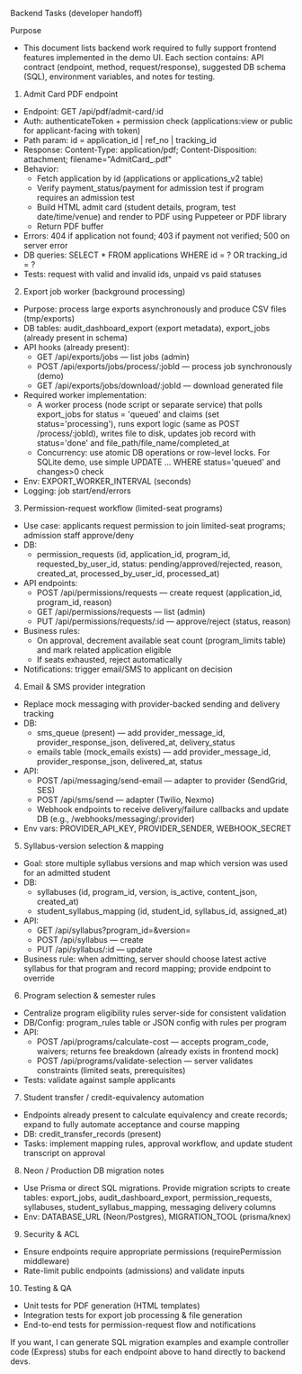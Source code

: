 Backend Tasks (developer handoff)

Purpose

- This document lists backend work required to fully support frontend features implemented in the demo UI. Each section contains: API contract (endpoint, method, request/response), suggested DB schema (SQL), environment variables, and notes for testing.

1. Admit Card PDF endpoint

- Endpoint: GET /api/pdf/admit-card/:id
- Auth: authenticateToken + permission check (applications:view or public for applicant-facing with token)
- Path param: id = application_id | ref_no | tracking_id
- Response: Content-Type: application/pdf; Content-Disposition: attachment; filename="AdmitCard\_<id>.pdf"
- Behavior:
  - Fetch application by id (applications or applications_v2 table)
  - Verify payment_status/payment for admission test if program requires an admission test
  - Build HTML admit card (student details, program, test date/time/venue) and render to PDF using Puppeteer or PDF library
  - Return PDF buffer
- Errors: 404 if application not found; 403 if payment not verified; 500 on server error
- DB queries: SELECT \* FROM applications WHERE id = ? OR tracking_id = ?
- Tests: request with valid and invalid ids, unpaid vs paid statuses

2. Export job worker (background processing)

- Purpose: process large exports asynchronously and produce CSV files (tmp/exports)
- DB tables: audit_dashboard_export (export metadata), export_jobs (already present in schema)
- API hooks (already present):
  - GET /api/exports/jobs — list jobs (admin)
  - POST /api/exports/jobs/process/:jobId — process job synchronously (demo)
  - GET /api/exports/jobs/download/:jobId — download generated file
- Required worker implementation:
  - A worker process (node script or separate service) that polls export_jobs for status = 'queued' and claims (set status='processing'), runs export logic (same as POST /process/:jobId), writes file to disk, updates job record with status='done' and file_path/file_name/completed_at
  - Concurrency: use atomic DB operations or row-level locks. For SQLite demo, use simple UPDATE ... WHERE status='queued' and changes>0 check
- Env: EXPORT_WORKER_INTERVAL (seconds)
- Logging: job start/end/errors

3. Permission-request workflow (limited-seat programs)

- Use case: applicants request permission to join limited-seat programs; admission staff approve/deny
- DB:
  - permission_requests (id, application_id, program_id, requested_by_user_id, status: pending/approved/rejected, reason, created_at, processed_by_user_id, processed_at)
- API endpoints:
  - POST /api/permissions/requests — create request (application_id, program_id, reason)
  - GET /api/permissions/requests — list (admin)
  - PUT /api/permissions/requests/:id — approve/reject (status, reason)
- Business rules:
  - On approval, decrement available seat count (program_limits table) and mark related application eligible
  - If seats exhausted, reject automatically
- Notifications: trigger email/SMS to applicant on decision

4. Email & SMS provider integration

- Replace mock messaging with provider-backed sending and delivery tracking
- DB:
  - sms_queue (present) — add provider_message_id, provider_response_json, delivered_at, delivery_status
  - emails table (mock_emails exists) — add provider_message_id, provider_response_json, delivered_at, status
- API:
  - POST /api/messaging/send-email — adapter to provider (SendGrid, SES)
  - POST /api/sms/send — adapter (Twilio, Nexmo)
  - Webhook endpoints to receive delivery/failure callbacks and update DB (e.g., /webhooks/messaging/:provider)
- Env vars: PROVIDER_API_KEY, PROVIDER_SENDER, WEBHOOK_SECRET

5. Syllabus-version selection & mapping

- Goal: store multiple syllabus versions and map which version was used for an admitted student
- DB:
  - syllabuses (id, program_id, version, is_active, content_json, created_at)
  - student_syllabus_mapping (id, student_id, syllabus_id, assigned_at)
- API:
  - GET /api/syllabus?program_id=&version=
  - POST /api/syllabus — create
  - PUT /api/syllabus/:id — update
- Business rule: when admitting, server should choose latest active syllabus for that program and record mapping; provide endpoint to override

6. Program selection & semester rules

- Centralize program eligibility rules server-side for consistent validation
- DB/Config: program_rules table or JSON config with rules per program
- API:
  - POST /api/programs/calculate-cost — accepts program_code, waivers; returns fee breakdown (already exists in frontend mock)
  - POST /api/programs/validate-selection — server validates constraints (limited seats, prerequisites)
- Tests: validate against sample applicants

7. Student transfer / credit-equivalency automation

- Endpoints already present to calculate equivalency and create records; expand to fully automate acceptance and course mapping
- DB: credit_transfer_records (present)
- Tasks: implement mapping rules, approval workflow, and update student transcript on approval

8. Neon / Production DB migration notes

- Use Prisma or direct SQL migrations. Provide migration scripts to create tables: export_jobs, audit_dashboard_export, permission_requests, syllabuses, student_syllabus_mapping, messaging delivery columns
- Env: DATABASE_URL (Neon/Postgres), MIGRATION_TOOL (prisma/knex)

9. Security & ACL

- Ensure endpoints require appropriate permissions (requirePermission middleware)
- Rate-limit public endpoints (admissions) and validate inputs

10. Testing & QA

- Unit tests for PDF generation (HTML templates)
- Integration tests for export job processing & file generation
- End-to-end tests for permission-request flow and notifications

If you want, I can generate SQL migration examples and example controller code (Express) stubs for each endpoint above to hand directly to backend devs.

